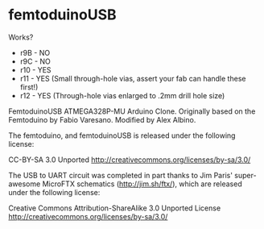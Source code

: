 femtoduinoUSB
=============

Works?

* r9B - NO
* r9C - NO
* r10 - YES
* r11 - YES (Small through-hole vias, assert your fab can handle these first!)
* r12 - YES (Through-hole vias enlarged to .2mm drill hole size)


FemtoduinoUSB ATMEGA328P-MU Arduino Clone. Originally based on the Femtoduino by Fabio Varesano. Modified by Alex Albino.

The femtoduino, and femtoduinoUSB is released under the following license: 

   CC-BY-SA 3.0 Unported
   http://creativecommons.org/licenses/by-sa/3.0/

The USB to UART circuit was completed in part thanks to Jim Paris' super-awesome MicroFTX schematics (http://jim.sh/ftx/), which are released under the following license:

   Creative Commons Attribution-ShareAlike 3.0 Unported License
   http://creativecommons.org/licenses/by-sa/3.0/
